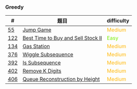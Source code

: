 ### Greedy

| #                     | 题目                                                 | difficulty                                 |
| --------------------- | ---------------------------------------------------- | ------------------------------------------ |
| [55](0055/README.md)  | [Jump Game](0055/README.md)                          | <span style='color:#FFB90F;'>Medium</span> |
| [122](0122/README.md) | [Best Time to Buy and Sell Stock II](0122/README.md) | <span style='color: #76EE00;'>Easy</span>  |
| [134](0134/README.md) | [Gas Station](0134/README.md)                        | <span style='color:#FFB90F;'>Medium</span> |
| [376](0376/README.md) | [Wiggle Subsequence](0376/README.md)                 | <span style='color:#FFB90F;'>Medium</span> |
| [392](0392/README.md) | [Is Subsequence](0392/README.md)                     | <span style='color:#FFB90F;'>Medium</span> |
| [402](0402/README.md) | [Remove K Digits](0402/README.md)                    | <span style='color:#FFB90F;'>Medium</span> |
| [406](0406/README.md) | [Queue Reconstruction by Height](0406/README.md)     | <span style='color:#FFB90F;'>Medium</span> |

